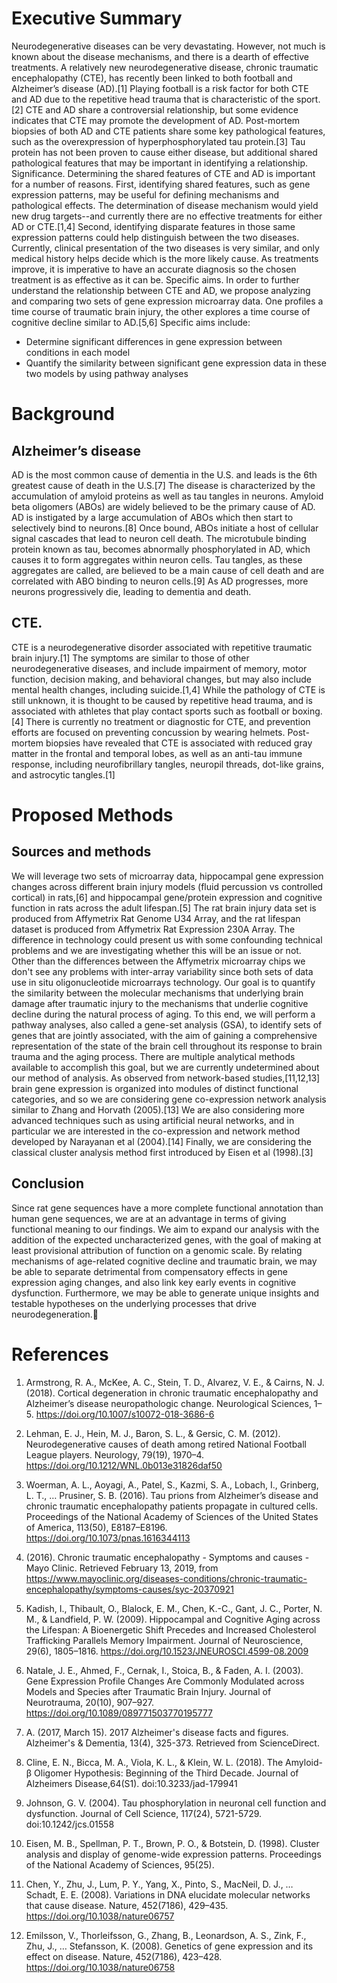# Executive Summary
Neurodegenerative diseases can be very devastating. However, not much is known about the disease mechanisms, and there is a dearth of effective treatments. A relatively new neurodegenerative disease, chronic traumatic encephalopathy (CTE), has recently been linked to both football and Alzheimer’s disease (AD).[1] Playing football is a risk factor for both CTE and AD due to the repetitive head trauma that is characteristic of the sport.[2] CTE and AD share a controversial relationship, but some evidence indicates that CTE may promote the development of AD. Post-mortem biopsies of both AD  and CTE patients share some key pathological features, such as the overexpression of hyperphosphorylated tau protein.[3] Tau protein has not been proven to cause either disease, but additional shared pathological features that may be important in identifying a relationship. 
Significance. Determining the shared features of CTE and AD  is important for a number of reasons. First, identifying shared features, such as gene expression patterns, may be useful for defining mechanisms and pathological effects. The determination of disease mechanism would yield new drug targets--and currently there are no effective treatments for either AD or CTE.[1,4] Second, identifying disparate features in those same expression patterns could help distinguish between the two diseases. Currently, clinical presentation of the two diseases is very similar, and only medical history helps decide which is the more likely cause. As treatments improve, it is imperative to have an accurate diagnosis so the chosen treatment is as effective as it can be. 
Specific aims. In order to further understand the relationship between CTE and AD, we propose analyzing and comparing two sets of gene expression microarray data. One profiles a time course of traumatic brain injury, the other explores a time course of cognitive decline similar to AD.[5,6] Specific aims include: 
- Determine significant differences in gene expression between conditions in each model 
- Quantify the similarity between significant gene expression data in these two models by using pathway analyses 

# Background
## Alzheimer’s disease
AD is the most common cause of dementia in the U.S. and leads is the 6th greatest cause of death in the U.S.[7] The disease is characterized by the accumulation of amyloid proteins as well as tau tangles in neurons. Amyloid beta oligomers (ABOs) are widely believed to be the primary cause of AD. AD is instigated by a large accumulation of ABOs which then start to selectively bind to neurons.[8] Once bound, ABOs initiate a host of cellular signal cascades that lead to neuron cell death. The microtubule binding protein known as tau, becomes abnormally phosphorylated in AD, which causes it to form aggregates within neuron cells. Tau tangles, as these aggregates are called, are believed to be a main cause of cell death and are correlated with ABO binding to neuron cells.[9] As AD progresses, more neurons progressively die, leading to dementia and death.
## CTE. 
CTE is a neurodegenerative disorder associated with repetitive traumatic brain injury.[1] The symptoms are similar to those of other neurodegenerative diseases, and include impairment of memory, motor function, decision making, and behavioral changes, but may also include mental health changes, including suicide.[1,4] While the pathology of CTE is still unknown, it is thought to be caused by repetitive head trauma, and is associated with athletes that play contact sports such as football or boxing.[4] There is currently no treatment or diagnostic for CTE, and prevention efforts are focused on preventing concussion by wearing helmets. Post-mortem biopsies have revealed that CTE is associated with reduced gray matter in the frontal and temporal lobes, as well as an anti-tau immune response, including neurofibrillary tangles, neuropil threads, dot-like grains, and astrocytic tangles.[1] 
# Proposed Methods 
## Sources and methods 
We will leverage two sets of microarray data, hippocampal gene expression changes across different brain injury models (fluid percussion vs controlled cortical) in rats,[6] and hippocampal gene/protein expression and cognitive function in rats across the adult lifespan.[5] The rat brain injury data set is produced from Affymetrix Rat Genome U34 Array, and the rat lifespan dataset is produced from Affymetrix Rat Expression 230A Array. The difference in technology could present us with some confounding technical problems and we are investigating whether this will be an issue or not. Other than the differences between the Affymetrix microarray chips we don't see any problems with inter-array variability since both sets of data use in situ oligonucleotide microarrays technology.
Our goal is to quantify the similarity between the molecular mechanisms that underlying brain damage after traumatic injury to the mechanisms that underlie cognitive decline during the natural process of aging. To this end, we will perform a pathway analyses, also called a gene-set analysis (GSA), to identify sets of genes that are jointly associated, with the aim of gaining a comprehensive representation of the state of the brain cell throughout its response to brain trauma and the aging process. There are multiple analytical methods available to accomplish this goal, but we are currently undetermined about our method of analysis. As observed from network-based studies,[11,12,13] brain gene expression is organized into modules of distinct functional categories, and so we are considering gene co-expression network analysis similar to Zhang and Horvath (2005).[13] We are also considering more advanced techniques such as using artificial neural networks, and in particular we are interested in the co-expression and network method developed by Narayanan et al (2004).[14] Finally, we are considering the classical cluster analysis method first introduced by Eisen et al (1998).[3]
## Conclusion
Since rat gene sequences have a more complete functional annotation than human gene sequences, we are at an advantage in terms of giving functional meaning to our findings. We aim to expand our analysis with the addition of the expected uncharacterized genes, with the goal of making at least provisional attribution of function on a genomic scale. By relating mechanisms of age-related cognitive decline and traumatic brain, we may be able to separate detrimental from compensatory effects in gene expression aging changes, and also link key early events in cognitive dysfunction. Furthermore, we may be able to generate unique insights and testable hypotheses on the underlying processes that drive neurodegeneration.
# References 
1. Armstrong, R. A., McKee, A. C., Stein, T. D., Alvarez, V. E., & Cairns, N. J. (2018). Cortical degeneration in chronic traumatic encephalopathy and Alzheimer’s disease neuropathologic change. Neurological Sciences, 1–5. https://doi.org/10.1007/s10072-018-3686-6

2. Lehman, E. J., Hein, M. J., Baron, S. L., & Gersic, C. M. (2012). Neurodegenerative causes of death among retired National Football League players. Neurology, 79(19), 1970–4. https://doi.org/10.1212/WNL.0b013e31826daf50

3. Woerman, A. L., Aoyagi, A., Patel, S., Kazmi, S. A., Lobach, I., Grinberg, L. T., … Prusiner, S. B. (2016). Tau prions from Alzheimer’s disease and chronic traumatic encephalopathy patients propagate in cultured cells. Proceedings of the National Academy of Sciences of the United States of America, 113(50), E8187–E8196. https://doi.org/10.1073/pnas.1616344113

4. (2016). Chronic traumatic encephalopathy - Symptoms and causes - Mayo Clinic. Retrieved February 13, 2019, from https://www.mayoclinic.org/diseases-conditions/chronic-traumatic-encephalopathy/symptoms-causes/syc-20370921

5. Kadish, I., Thibault, O., Blalock, E. M., Chen, K.-C., Gant, J. C., Porter, N. M., & Landfield, P. W. (2009). Hippocampal and Cognitive Aging across the Lifespan: A Bioenergetic Shift Precedes and Increased Cholesterol Trafficking Parallels Memory Impairment. Journal of Neuroscience, 29(6), 1805–1816. https://doi.org/10.1523/JNEUROSCI.4599-08.2009

6. Natale, J. E., Ahmed, F., Cernak, I., Stoica, B., & Faden, A. I. (2003). Gene Expression Profile Changes Are Commonly Modulated across Models and Species after Traumatic Brain Injury. Journal of Neurotrauma, 20(10), 907–927. https://doi.org/10.1089/089771503770195777

7. A. (2017, March 15). 2017 Alzheimer's disease facts and figures. Alzheimer's & Dementia, 13(4), 325-373. Retrieved from ScienceDirect.

8. Cline, E. N., Bicca, M. A., Viola, K. L., & Klein, W. L. (2018). The Amyloid-β Oligomer Hypothesis: Beginning of the Third Decade. Journal of Alzheimers Disease,64(S1). doi:10.3233/jad-179941

9. Johnson, G. V. (2004). Tau phosphorylation in neuronal cell function and dysfunction. Journal of Cell Science, 117(24), 5721-5729. doi:10.1242/jcs.01558

10. Eisen, M. B., Spellman, P. T., Brown, P. O., & Botstein, D. (1998). Cluster analysis and display of genome-wide expression patterns. Proceedings of the National Academy of Sciences, 95(25).

11. Chen, Y., Zhu, J., Lum, P. Y., Yang, X., Pinto, S., MacNeil, D. J., … Schadt, E. E. (2008). Variations in DNA elucidate molecular networks that cause disease. Nature, 452(7186), 429–435. https://doi.org/10.1038/nature06757

12. Emilsson, V., Thorleifsson, G., Zhang, B., Leonardson, A. S., Zink, F., Zhu, J., … Stefansson, K. (2008). Genetics of gene expression and its effect on disease. Nature, 452(7186), 423–428. https://doi.org/10.1038/nature06758
